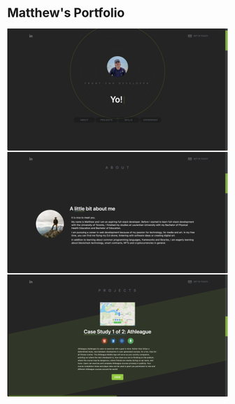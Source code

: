 # Matthew's Portfolio

![Demo](./assets/demo1.png)
![Demo](./assets/demo2.png)
![Demo](./assets/demo3.png)
